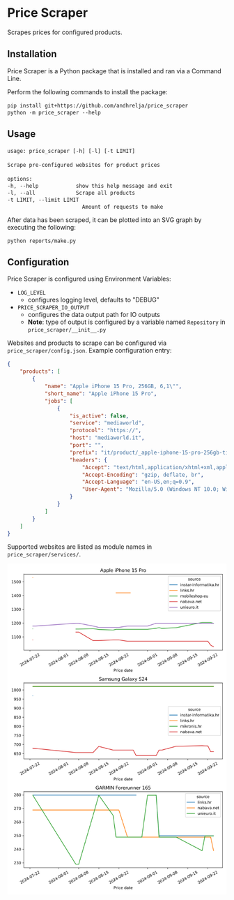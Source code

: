 # Price Scraper

Scrapes prices for configured products.

## Installation

Price Scraper is a Python package that is installed and ran via a Command Line. 

Perform the following commands to install the package:

    pip install git+https://github.com/andhrelja/price_scraper
    python -m price_scraper --help


## Usage

    usage: price_scraper [-h] [-l] [-t LIMIT]

    Scrape pre-configured websites for product prices

    options:
    -h, --help            show this help message and exit
    -l, --all             Scrape all products
    -t LIMIT, --limit LIMIT
                            Amount of requests to make

After data has been scraped, it can be plotted into an SVG graph by executing the following:

    python reports/make.py

## Configuration

Price Scraper is configured using Environment Variables:

- `LOG_LEVEL`
    - configures logging level, defaults to "DEBUG"
- `PRICE_SCRAPER_IO_OUTPUT`
    - configures the data output path for IO outputs
    - **Note**: type of output is configured by a variable named `Repository` in `price_scraper/__init__.py`

Websites and products to scrape can be configured via `price_scraper/config.json`. Example configuration entry:

```json
{
    "products": [
        {
            "name": "Apple iPhone 15 Pro, 256GB, 6,1\"",
            "short_name": "Apple iPhone 15 Pro",
            "jobs": [
                {
                    "is_active": false,
                    "service": "mediaworld",
                    "protocol": "https://",
                    "host": "mediaworld.it",
                    "port": "",
                    "prefix": "it/product/_apple-iphone-15-pro-256gb-titanio-nero-188294.html",
                    "headers": {
                        "Accept": "text/html,application/xhtml+xml,application/xml;q=0.9,image/webp,image/apng,*/*;q=0.8,application/signed-exchange;v=b3;q=0.7",
                        "Accept-Encoding": "gzip, deflate, br",
                        "Accept-Language": "en-US,en;q=0.9",
                        "User-Agent": "Mozilla/5.0 (Windows NT 10.0; Win64; x64) AppleWebKit/537.36 (KHTML, like Gecko) Chrome/118.0.0.0 Safari/537.36 Edg/118.0.2088.46"
                    }
                }
            ]
        }
    ]
}
```

Supported websites are listed as module names in `price_scraper/services/`.

![products-report](reports/index.svg)
